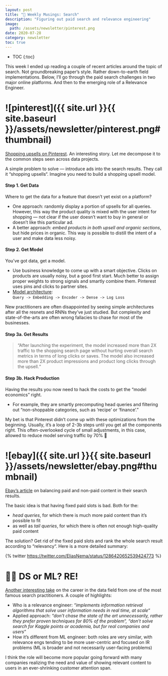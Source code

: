 ```yaml
---
layout: post
title: "🔎 Weekly Musings: Search"
description: "Figuring out paid search and relevance engineering"
image:
  path: /assets/newsletter/pinterest.png
date: 2020-07-28
category: newsletter
toc: true
---
```

* TOC
{:toc}

This week I ended up reading a couple of recent articles around the topic of search. Not groundbreaking paper’s style. Rather down-to-earth field implementations. Below, I’ll go through the paid search challenges in two major online platforms. And then to the emerging role of a Relevance Engineer.

# ![pinterest]({{ site.url }}{{ site.baseurl }}/assets/newsletter/pinterest.png#thumbnail)

[Shopping upsells on Pinterest](https://medium.com/pinterest-engineering/driving-shopping-upsells-from-pinterest-search-d06329255402). An interesting story. Let me decompose it to the common steps seen across data projects.

A simple problem to solve — introduce ads into the search results. They call it “shopping upsells“. Imagine you need to build a shopping upsell model.

#### Step 1. Get Data

Where to get the data for a feature that doesn’t yet exist on a platform?

* One approach: randomly display a portion of upsells for all queries. However, this way the product quality is mixed with the user intent for shopping — not clear if the user doesn’t want to buy in general or doesn’t like this particular ad.
* A better approach: *embed products in both upsell and organic sections*, but hide prices in organic. This way is possible to distill the intent of a user and make data less noisy.

#### Step 2. Get Model

You’ve got data, get a model.

* Use business knowledge to come up with a smart objective. Clicks on products are usually noisy, but a good first start. Much better to assign proper weights to strong signals and smartly combine them. Pinterest uses pins and clicks to partner sites.
* [Model architecture](https://miro.medium.com/max/300/0*kI9UvZRbnPFM1RJ2):\
`Query -> Embedding -> Encoder -> Dense -> Log Loss`

New practitioners are often disappointed by seeing simple architectures after all the resnets and RNNs they’ve just studied. But complexity and state-of-the-arts are often wrong fallacies to chase for most of the businesses.

#### Step 3a. Get Results

> “After launching the experiment, the model increased more than 2X traffic to the shopping search page without hurting overall search metrics in terms of long clicks or saves. The model also increased more than 2X product impressions and product long clicks through the upsell.“

#### Step 3b. Hack Production

Having the results you now need to hack the costs to get the “model economics” right.

* For example, they are smartly precomputing head queries and filtering out “non-shoppable categories, such as ‘recipe’ or ‘finance’.”

My bet is that Pinterest didn’t come up with these optimizations from the beginning. Usually, it’s a loop of 2-3b steps until you get all the components right. This often-overlooked cycle of small adjustments, in this case, allowed to reduce model serving traffic by 70% 🤯

# ![ebay]({{ site.url }}{{ site.baseurl }}/assets/newsletter/ebay.png#thumbnail)

[Ebay’s article](https://tech.ebayinc.com/product/ebay-makes-promoted-listings-in-search-results-more-relevant-and-dynamic/) on balancing paid and non-paid content in their search results.

The basic idea is that having fixed paid slots is bad. Both for the:

* *head queries*, for which there is much more paid content than it’s possible to fit
* as well as *tail queries*, for which there is often not enough high-quality paid content

The solution? Get rid of the fixed paid slots and rank the whole search result according to “relevancy“. Here is a more detailed summary:

{% twitter https://twitter.com/EliasNema/status/1286420652539424773 %}

# 🕵️‍♀️ DS or ML? RE!

[Another interesting take](https://opensourceconnections.com/blog/2020/07/16/what-is-a-relevance-engineer/) on the career in the data field from one of the most famous search practitioners. A couple of highlights:

- Who is a relevance engineer: *“implements information retrieval algorithms that solve user information needs in real time, at scale“*
- Applied approach: *“don’t chase the state of the art unnecessarily, rather they prefer proven techniques for 80% of the problem“, “don’t solve search for Kaggle points or academia, but for real companies and users“*
- How it’s different from ML engineer: both roles are very similar, with relevance engs tending to be more user-centric and focused on IR problems (ML is broader and not necessarily user-facing problems)

I think the role will become more popular going forward with many companies realizing the need and value of showing relevant content to users in an ever-shrinking customer attention span.